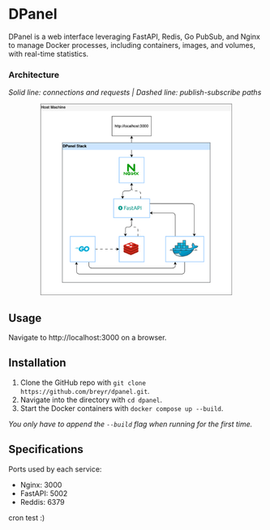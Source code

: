# DPanel

DPanel is a web interface leveraging FastAPI, Redis, Go PubSub, and Nginx to manage Docker processes, including containers, images, and volumes, with real-time statistics.

### Architecture

*Solid line: connections and requests | Dashed line: publish-subscribe paths*

<div style="width: 75%; margin: 0 auto;">
    <img src="./DPanel.drawio.svg" alt="Alt text">
</div>

## Usage

Navigate to http://localhost:3000 on a browser.

## Installation

1. Clone the GitHub repo with ```git clone https://github.com/breyr/dpanel.git```.
2. Navigate into the directory with ```cd dpanel```.
3. Start the Docker containers with ```docker compose up --build```.

*You only have to append the ```--build``` flag when running for the first time.*

## Specifications

Ports used by each service:

- Nginx: 3000
- FastAPI: 5002
- Reddis: 6379

cron test :)
